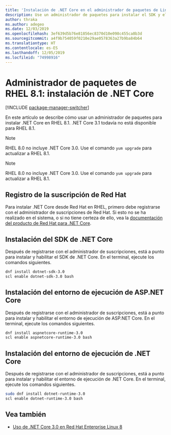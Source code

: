 ```yaml
---
title: 'Instalación de .NET Core en el administrador de paquetes de Linux RHEL 8.1: .NET Core'
description: Use un administrador de paquetes para instalar el SDK y el entorno de ejecución de .NET Core en RHEL 8.1.
author: thraka
ms.author: adegeo
ms.date: 12/03/2019
ms.openlocfilehash: 3ef639d5b76e81856ec8370d10e098c455ca8b3d
ms.sourcegitcommit: a4f9b754059f0210e29ae0578363a27b9ba84b64
ms.translationtype: HT
ms.contentlocale: es-ES
ms.lasthandoff: 12/05/2019
ms.locfileid: "74998916"
---
```

# <a name="rhel-81-package-manager---install-net-core"></a>Administrador de paquetes de RHEL 8.1: instalación de .NET Core

[!INCLUDE [package-manager-switcher](includes/package-manager-switcher.md)]

En este artículo se describe cómo usar un administrador de paquetes para instalar .NET Core en RHEL 8.1. .NET Core 3.1 todavía no está disponible para RHEL 8.1.

> [!NOTE]
> RHEL 8.0 no incluye .NET Core 3.0. Use el comando `yum upgrade` para actualizar a RHEL 8.1.

> [!NOTE]
> RHEL 8.0 no incluye .NET Core 3.0. Use el comando `yum upgrade` para actualizar a RHEL 8.1.

## <a name="register-your-red-hat-subscription"></a>Registro de la suscripción de Red Hat

Para instalar .NET Core desde Red Hat en RHEL, primero debe registrarse con el administrador de suscripciones de Red Hat. Si esto no se ha realizado en el sistema, o si no tiene certeza de ello, vea la [documentación del producto de Red Hat para .NET Core](https://access.redhat.com/documentation/net_core/).

## <a name="install-the-net-core-sdk"></a>Instalación del SDK de .NET Core

Después de registrarse con el administrador de suscripciones, está a punto para instalar y habilitar el SDK de .NET Core. En el terminal, ejecute los comandos siguientes.

```bash
dnf install dotnet-sdk-3.0
scl enable dotnet-sdk-3.0 bash
```

## <a name="install-the-aspnet-core-runtime"></a>Instalación del entorno de ejecución de ASP.NET Core

Después de registrarse con el administrador de suscripciones, está a punto para instalar y habilitar el entorno de ejecución de ASP.NET Core. En el terminal, ejecute los comandos siguientes.

<!-- TODO: is this the correct value? Taken from the webpage but it doesn't have aspnet in the name -->
```bash
dnf install aspnetcore-runtime-3.0
scl enable aspnetcore-runtime-3.0 bash
```

## <a name="install-the-net-core-runtime"></a>Instalación del entorno de ejecución de .NET Core

Después de registrarse con el administrador de suscripciones, está a punto para instalar y habilitar el entorno de ejecución de .NET Core. En el terminal, ejecute los comandos siguientes.

```bash
sudo dnf install dotnet-runtime-3.0
scl enable dotnet-runtime-3.0 bash
```

## <a name="see-also"></a>Vea también

- [Uso de .NET Core 3.0 en Red Hat Enterprise Linux 8](https://access.redhat.com/documentation/en-us/net_core/3.0/html/getting_started_guide_for_rhel_8/gs_install_dotnet)
